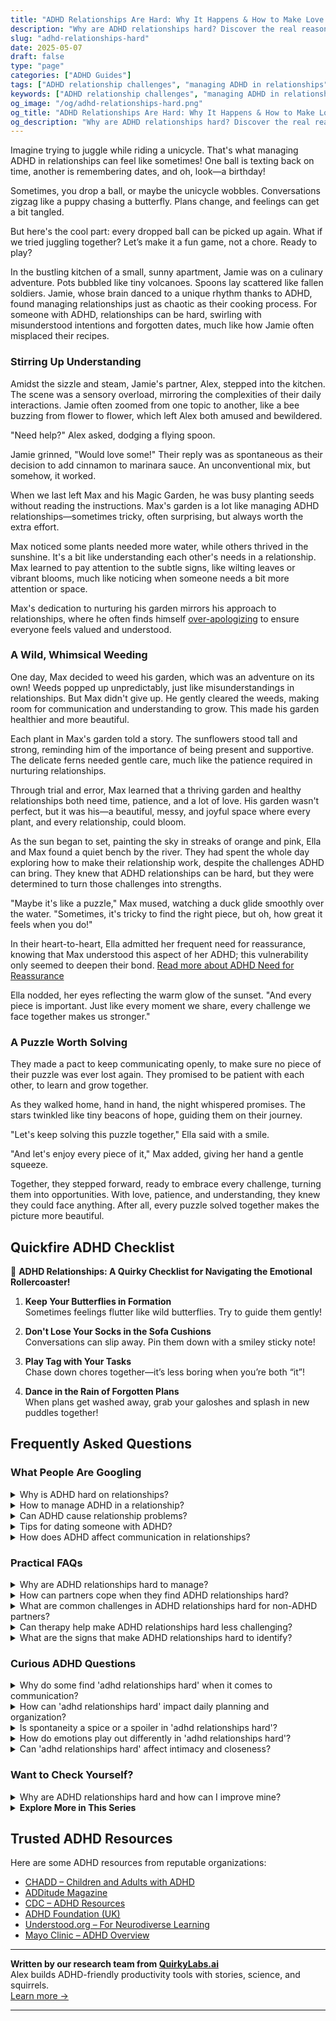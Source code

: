 ```yaml
---
title: "ADHD Relationships Are Hard: Why It Happens & How to Make Love Work"
description: "Why are ADHD relationships hard? Discover the real reasons behind the struggles—and how to build stronger, more joyful connections with practical, playful tips."
slug: "adhd-relationships-hard"
date: 2025-05-07
draft: false
type: "page"
categories: ["ADHD Guides"]
tags: ["ADHD relationship challenges", "managing ADHD in relationships", "ADHD communication strategies", "understanding ADHD partners", "ADHD emotional connection", "ADHD dating advice", "healthy ADHD relationship habits"]
keywords: ["ADHD relationship challenges", "managing ADHD in relationships", "ADHD communication strategies", "understanding ADHD partners", "ADHD emotional connection", "ADHD dating advice", "healthy ADHD relationship habits"]
og_image: "/og/adhd-relationships-hard.png"
og_title: "ADHD Relationships Are Hard: Why It Happens & How to Make Love Work"
og_description: "Why are ADHD relationships hard? Discover the real reasons behind the struggles—and how to build stronger, more joyful connections with practical, playful tips."
---
```


Imagine trying to juggle while riding a unicycle. That's what managing ADHD in relationships can feel like sometimes! One ball is texting back on time, another is remembering dates, and oh, look—a birthday!

Sometimes, you drop a ball, or maybe the unicycle wobbles. Conversations zigzag like a puppy chasing a butterfly. Plans change, and feelings can get a bit tangled.

But here's the cool part: every dropped ball can be picked up again. What if we tried juggling together? Let’s make it a fun game, not a chore. Ready to play?

In the bustling kitchen of a small, sunny apartment, Jamie was on a culinary adventure. Pots bubbled like tiny volcanoes. Spoons lay scattered like fallen soldiers. Jamie, whose brain danced to a unique rhythm thanks to ADHD, found managing relationships just as chaotic as their cooking process. For someone with ADHD, relationships can be hard, swirling with misunderstood intentions and forgotten dates, much like how Jamie often misplaced their recipes.

### Stirring Up Understanding

Amidst the sizzle and steam, Jamie's partner, Alex, stepped into the kitchen. The scene was a sensory overload, mirroring the complexities of their daily interactions. Jamie often zoomed from one topic to another, like a bee buzzing from flower to flower, which left Alex both amused and bewildered. 

"Need help?" Alex asked, dodging a flying spoon. 

Jamie grinned, "Would love some!" Their reply was as spontaneous as their decision to add cinnamon to marinara sauce. An unconventional mix, but somehow, it worked.

When we last left Max and his Magic Garden, he was busy planting seeds without reading the instructions. Max's garden is a lot like managing ADHD relationships—sometimes tricky, often surprising, but always worth the extra effort.

Max noticed some plants needed more water, while others thrived in the sunshine. It's a bit like understanding each other's needs in a relationship. Max learned to pay attention to the subtle signs, like wilting leaves or vibrant blooms, much like noticing when someone needs a bit more attention or space.

Max's dedication to nurturing his garden mirrors his approach to relationships, where he often finds himself [over-apologizing](/pages/adhd-over-apologizing/) to ensure everyone feels valued and understood.

### A Wild, Whimsical Weeding

One day, Max decided to weed his garden, which was an adventure on its own! Weeds popped up unpredictably, just like misunderstandings in relationships. But Max didn't give up. He gently cleared the weeds, making room for communication and understanding to grow. This made his garden healthier and more beautiful.

Each plant in Max's garden told a story. The sunflowers stood tall and strong, reminding him of the importance of being present and supportive. The delicate ferns needed gentle care, much like the patience required in nurturing relationships.

Through trial and error, Max learned that a thriving garden and healthy relationships both need time, patience, and a lot of love. His garden wasn't perfect, but it was his—a beautiful, messy, and joyful space where every plant, and every relationship, could bloom.

As the sun began to set, painting the sky in streaks of orange and pink, Ella and Max found a quiet bench by the river. They had spent the whole day exploring how to make their relationship work, despite the challenges ADHD can bring. They knew that ADHD relationships can be hard, but they were determined to turn those challenges into strengths.

"Maybe it's like a puzzle," Max mused, watching a duck glide smoothly over the water. "Sometimes, it's tricky to find the right piece, but oh, how great it feels when you do!"

In their heart-to-heart, Ella admitted her frequent need for reassurance, knowing that Max understood this aspect of her ADHD; this vulnerability only seemed to deepen their bond. [Read more about ADHD Need for Reassurance](/pages/adhd-need-for-reassurance/)

Ella nodded, her eyes reflecting the warm glow of the sunset. "And every piece is important. Just like every moment we share, every challenge we face together makes us stronger."

### A Puzzle Worth Solving

They made a pact to keep communicating openly, to make sure no piece of their puzzle was ever lost again. They promised to be patient with each other, to learn and grow together.

As they walked home, hand in hand, the night whispered promises. The stars twinkled like tiny beacons of hope, guiding them on their journey.

"Let's keep solving this puzzle together," Ella said with a smile.

"And let's enjoy every piece of it," Max added, giving her hand a gentle squeeze.

Together, they stepped forward, ready to embrace every challenge, turning them into opportunities. With love, patience, and understanding, they knew they could face anything. After all, every puzzle solved together makes the picture more beautiful.

## Quickfire ADHD Checklist

🌟 **ADHD Relationships: A Quirky Checklist for Navigating the Emotional Rollercoaster!**

1. **Keep Your Butterflies in Formation**  
   Sometimes feelings flutter like wild butterflies. Try to guide them gently!

2. **Don't Lose Your Socks in the Sofa Cushions**  
   Conversations can slip away. Pin them down with a smiley sticky note!

3. **Play Tag with Your Tasks**  
   Chase down chores together—it’s less boring when you’re both “it”!

4. **Dance in the Rain of Forgotten Plans**  
   When plans get washed away, grab your galoshes and splash in new puddles together!

## Frequently Asked Questions



### What People Are Googling

<details><summary>Why is ADHD hard on relationships?</summary><p>ADHD can definitely bring unique challenges to relationships, and recognizing this is a big step in managing them effectively. The symptoms of ADHD, like forgetfulness, distractibility, and impulsivity, might sometimes make partners feel overlooked or frustrated. It’s important to remember that these behaviors aren't intentional, and open communication can really help. Exploring strategies together, being patient, and educating yourselves about ADHD can strengthen your bond and foster understanding and support.</p></details>
<details><summary>How to manage ADHD in a relationship?</summary><p>Managing ADHD in a relationship can feel like a unique journey, but with open communication and teamwork, it can certainly be a rewarding one. First, openly discuss your ADHD with your partner, highlighting how it might affect your interactions and what strategies help you the most. Establishing a routine together can also provide structure and reduce misunderstandings. Lastly, remember to celebrate each other's strengths and have patience with each other's challenges—it's all about growing together in understanding and love.</p></details>
<details><summary>Can ADHD cause relationship problems?</summary><p>Absolutely, ADHD can sometimes contribute to challenges in relationships, but understanding and awareness can make a big difference. Symptoms like distractibility, forgetfulness, and impulsivity may lead to misunderstandings or frustrations between partners. However, with open communication and mutual understanding, many couples navigate these challenges successfully. Remember, every relationship has its unique dynamics, and with the right strategies and support, you can build a strong, loving connection.</p></details>
<details><summary>Tips for dating someone with ADHD?</summary><p>Dating someone with ADHD can be a wonderful journey filled with spontaneity and passion! It's helpful to embrace open and patient communication, as this sets a solid foundation for understanding each other's needs and boundaries. Remember, flexibility can be key—plans might change at the last minute and it's great to go with the flow when possible. Lastly, celebrating their unique perspective and creativity can enhance your connection and make your time together even more enjoyable!</p></details>
<details><summary>How does ADHD affect communication in relationships?</summary><p>ADHD can certainly add a unique layer to communication in relationships! Sometimes, if you have ADHD, you might find yourself interrupting loved ones during conversations or missing out on key details. This happens not because you don't care, but because your brain juggles a lot at once, and it might stray into hyperfocus or get hooked by distractions. The good news is, with awareness and strategies like active listening and structured conversations, you can enhance communication and deepen your connections. It's all about finding what works best for you and your relationships.</p></details>



### Practical FAQs

<details><summary>Why are ADHD relationships hard to manage?</summary><p>Managing relationships when you have ADHD can indeed present some unique challenges, but it’s really understandable why. ADHD can affect communication, attention to detail, and the ability to manage time, which are all important in maintaining relationships. It might mean sometimes forgetting dates or being impulsive in conversations. Remember, though, with the right strategies and understanding, these relationships can be just as deep and rewarding. Let’s explore ways to communicate your needs and understand each other better—it’s all about finding that balance and support.</p></details>
<details><summary>How can partners cope when they find ADHD relationships hard?</summary><p>Navigating a relationship where ADHD plays a role can definitely bring unique challenges, but it also offers wonderful opportunities for growth and closeness. Open communication is key—discussing each other's needs openly and patiently can help both partners feel understood and valued. Consider setting aside time for regular check-ins where you both can share feelings, manage expectations, and celebrate small victories together. Lastly, learning together about ADHD can deepen empathy and understanding, transforming challenges into shared journeys of support and discovery.</p></details>
<details><summary>What are common challenges in ADHD relationships hard for non-ADHD partners?</summary><p>Absolutely, navigating relationships when one partner has ADHD can definitely bring unique challenges! Non-ADHD partners often find it tricky to understand the inconsistency in attention that their ADHD partner might show—sometimes they’re super-focused, while at other times they might seem distant or distracted. This can sometimes feel like a lack of interest or care, which isn’t the case at all. It’s also common for non-ADHD partners to feel overwhelmed by the more spontaneous and less structured approach their partners may have towards life and responsibilities. Understanding and communication from both sides can really help bridge these gaps and strengthen the relationship.</p></details>
<details><summary>Can therapy help make ADHD relationships hard less challenging?</summary><p>Absolutely, therapy can be a wonderful tool for enhancing relationships impacted by ADHD. It provides a safe space to explore communication styles, understand each other's perspectives, and develop strategies tailored to your unique needs. Therapy can also help in managing emotions and expectations, which often brings a greater sense of empathy and patience between partners. So, it's definitely worth considering as a supportive step towards a healthier, more understanding relationship.</p></details>
<details><summary>What are the signs that make ADHD relationships hard to identify?</summary><p>Absolutely, it's important to recognize that ADHD can subtly influence relationships, and sometimes these signs might not be so obvious. Individuals with ADHD might struggle with consistency in communication or forget important dates and details, which can be misconstrued as lack of interest or care. Additionally, impulsivity common in ADHD can lead to sudden decisions that might bewilder partners not familiar with such patterns. It’s crucial to approach these behaviors with understanding and to communicate openly about the unique challenges ADHD brings into relationships.</p></details>



### Curious ADHD Questions

<details><summary>Why do some find 'adhd relationships hard' when it comes to communication?</summary><p>Navigating relationships when you have ADHD can sometimes feel like you’re trying to tune into a radio station that just won’t come in clearly. Communication challenges often arise because ADHD can affect how one processes information, manages emotional responses, and maintains attention during conversations. It’s not uncommon for misunderstandings to pop up, like accidentally interrupting or forgetting important details. Remember, these moments aren’t a reflection of anyone’s feelings about the relationship; they’re just part of the unique wiring of ADHD. With a bit of patience and open, loving dialogue about each person's needs and experiences, you can tune into each other more clearly and strengthen your connection.</p></details>
<details><summary>How can 'adhd relationships hard' impact daily planning and organization?</summary><p>Absolutely, navigating relationships when you have ADHD can indeed add an extra layer of challenge to daily planning and organization. The fluctuating focus and sometimes overwhelming emotions can make it tricky to maintain consistency in tasks and appointments. It’s like trying to juggle while the size and weight of the balls keep changing – one moment you might feel super in sync, and the next, it's a bit like chasing a runaway train. Remember, it’s perfectly okay to seek understanding and support from your loved ones, and using tools like calendars or reminders can be a cozy blanket of structure in your relationship dynamics.</p></details>
<details><summary>Is spontaneity a spice or a spoiler in 'adhd relationships hard'?</summary><p>Spontaneity can definitely be a delightful spice in relationships, especially those touched by ADHD! It brings a unique zest, keeping things fresh and exciting, which can be wonderfully energizing for both partners. However, it's important to blend this with a bit of predictability and structure to ensure everyone feels secure and understood. Finding that balance can turn spontaneity from a potential spoiler to a charming and vibrant part of your relationship dynamic.</p></details>
<details><summary>How do emotions play out differently in 'adhd relationships hard'?</summary><p>Absolutely, emotions can indeed feel more intense in relationships where ADHD is in the mix. This intensity is often because individuals with ADHD can experience emotions more vividly and unpredictably, a phenomenon sometimes called "emotional dysregulation." It’s like having a volume knob for feelings that can suddenly turn way up. Understanding and patience from both partners can make a huge difference, so it’s always key to communicate openly about each other’s experiences and work together on strategies that honor these emotional waves.</p></details>
<details><summary>Can 'adhd relationships hard' affect intimacy and closeness?</summary><p>Absolutely, relationships where one or both partners have ADHD can experience unique challenges, including in areas of intimacy and closeness. ADHD can sometimes lead to misunderstandings or feelings of neglect, as distractibility and forgetfulness can be misinterpreted as lack of interest or care. However, with open communication and a mutual commitment to understanding each other's needs, intimacy can be deeply enriched. Remember, the key often lies in navigating these challenges together, using them as stepping stones to build a stronger, more empathetic relationship.</p></details>



### Want to Check Yourself?

<details><summary>Why are ADHD relationships hard and how can I improve mine?</summary><p>Navigating relationships when you have ADHD can indeed be challenging, but remember, you're not alone in this! ADHD can sometimes make things like communication, focus, and managing emotions a bit trickier, which affects how you connect with others. To improve your relationship, open communication about your ADHD and how it impacts you can be incredibly helpful. Together, you and your partner can explore strategies like setting reminders for important dates, breaking tasks into smaller steps, and scheduling regular check-ins to share feelings and needs. Remember, every step you take towards understanding each other's needs strengthens your bond.</p></details>

<script type="application/ld+json">
{
  "@context": "https://schema.org",
  "@type": "FAQPage",
  "mainEntity": [
    {
      "@type": "Question",
      "name": "Why is ADHD hard on relationships?",
      "acceptedAnswer": {
        "@type": "Answer",
        "text": "ADHD can definitely bring unique challenges to relationships, and recognizing this is a big step in managing them effectively. The symptoms of ADHD, like forgetfulness, distractibility, and impulsivity, might sometimes make partners feel overlooked or frustrated. It\u2019s important to remember that these behaviors aren't intentional, and open communication can really help. Exploring strategies together, being patient, and educating yourselves about ADHD can strengthen your bond and foster understanding and support."
      }
    },
    {
      "@type": "Question",
      "name": "How to manage ADHD in a relationship?",
      "acceptedAnswer": {
        "@type": "Answer",
        "text": "Managing ADHD in a relationship can feel like a unique journey, but with open communication and teamwork, it can certainly be a rewarding one. First, openly discuss your ADHD with your partner, highlighting how it might affect your interactions and what strategies help you the most. Establishing a routine together can also provide structure and reduce misunderstandings. Lastly, remember to celebrate each other's strengths and have patience with each other's challenges\u2014it's all about growing together in understanding and love."
      }
    },
    {
      "@type": "Question",
      "name": "Can ADHD cause relationship problems?",
      "acceptedAnswer": {
        "@type": "Answer",
        "text": "Absolutely, ADHD can sometimes contribute to challenges in relationships, but understanding and awareness can make a big difference. Symptoms like distractibility, forgetfulness, and impulsivity may lead to misunderstandings or frustrations between partners. However, with open communication and mutual understanding, many couples navigate these challenges successfully. Remember, every relationship has its unique dynamics, and with the right strategies and support, you can build a strong, loving connection."
      }
    },
    {
      "@type": "Question",
      "name": "Tips for dating someone with ADHD?",
      "acceptedAnswer": {
        "@type": "Answer",
        "text": "Dating someone with ADHD can be a wonderful journey filled with spontaneity and passion! It's helpful to embrace open and patient communication, as this sets a solid foundation for understanding each other's needs and boundaries. Remember, flexibility can be key\u2014plans might change at the last minute and it's great to go with the flow when possible. Lastly, celebrating their unique perspective and creativity can enhance your connection and make your time together even more enjoyable!"
      }
    },
    {
      "@type": "Question",
      "name": "How does ADHD affect communication in relationships?",
      "acceptedAnswer": {
        "@type": "Answer",
        "text": "ADHD can certainly add a unique layer to communication in relationships! Sometimes, if you have ADHD, you might find yourself interrupting loved ones during conversations or missing out on key details. This happens not because you don't care, but because your brain juggles a lot at once, and it might stray into hyperfocus or get hooked by distractions. The good news is, with awareness and strategies like active listening and structured conversations, you can enhance communication and deepen your connections. It's all about finding what works best for you and your relationships."
      }
    }
  ]
}
</script>
<script type="application/ld+json">
{
  "@context": "https://schema.org",
  "@type": "Article",
  "author": {
    "@type": "Person",
    "name": "QuirkyLabs",
    "url": "https://quirkylabs.ai/about"
  },
  "headline": "\"Unlock Joy: Why ADHD Relationships Hard Can Mean More Love!\"",
  "mainEntityOfPage": "https://blog.quirkylabs.ai/pages/adhd-relationships-hard/",
  "datePublished": "2025-05-07"
}
</script>
<script type="application/ld+json">
{
  "@context": "https://schema.org",
  "@type": "BreadcrumbList",
  "itemListElement": [
    {
      "@type": "ListItem",
      "position": 1,
      "name": "Home",
      "item": "https://quirkylabs.ai/"
    },
    {
      "@type": "ListItem",
      "position": 2,
      "name": "Blog",
      "item": "https://blog.quirkylabs.ai/"
    },
    {
      "@type": "ListItem",
      "position": 3,
      "name": "\"Unlock Joy: Why ADHD Relationships Hard Can Mean More Love!\"",
      "item": "https://blog.quirkylabs.ai/pages/adhd-relationships-hard/"
    }
  ]
}
</script>

<details>
<summary><strong>Explore More in This Series</strong></summary>

- [Adhd Sabotaging Relationships](/pages/adhd-sabotaging-relationships/)
- [Adhd Fear Of Rejection](/pages/adhd-fear-of-rejection/)
- [Adhd Fear Of Abandonment](/pages/adhd-fear-of-abandonment/)
- [Adhd Impossible To Live With](/pages/adhd-impossible-to-live-with/)
- [Adhd Too Much For Others](/pages/adhd-too-much-for-others/)
- [Adhd People Leave Me](/pages/adhd-people-leave-me/)
- [Adhd Want Love But Hide](/pages/adhd-want-love-but-hide/)
- [Adhd Why Cant I Love Myself](/pages/adhd-why-cant-i-love-myself/)
</details>



## Trusted ADHD Resources

Here are some ADHD resources from reputable organizations:

- [CHADD – Children and Adults with ADHD](https://chadd.org)
- [ADDitude Magazine](https://www.additudemag.com)
- [CDC – ADHD Resources](https://www.cdc.gov/ncbddd/adhd)
- [ADHD Foundation (UK)](https://www.adhdfoundation.org.uk)
- [Understood.org – For Neurodiverse Learning](https://www.understood.org)
- [Mayo Clinic – ADHD Overview](https://www.mayoclinic.org/diseases-conditions/adhd)


---

**Written by our research team from [QuirkyLabs.ai](https://quirkylabs.ai)**  
Alex builds ADHD-friendly productivity tools with stories, science, and squirrels.  
[Learn more →](https://quirkylabs.ai)

---